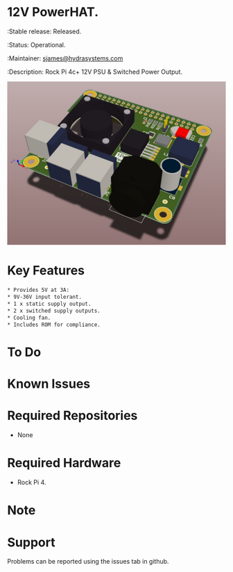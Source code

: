 12V PowerHAT.
============

:Stable release:  Released.

:Status:  Operational.

:Maintainer:  sjames@hydrasystems.com

:Description:  Rock Pi 4c+ 12V PSU & Switched Power Output.


![Alt text](PowerHAT-1B1.jpg)

Key Features
============

    * Provides 5V at 3A:
    * 9V-36V input tolerant.
    * 1 x static supply output.
    * 2 x switched supply outputs.
    * Cooling fan.
    * Includes ROM for compliance.


To Do
=====

Known Issues
============

Required Repositories
================

* None

Required Hardware
=================

* Rock Pi 4.

Note
=======


Support
=======

Problems can be reported using the issues tab in github.
